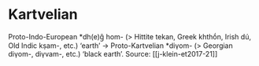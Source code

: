# Kartvelian

Proto-Indo-European *dh(e)g̑ hom- (> Hittite tekan, Greek khthṓn, Irish dú, Old Indic kṣam-, etc.) ‘earth’ → Proto-Kartvelian *diγom- (> Georgian diγom-, diγvam-, etc.) ‘black earth’. Source: [[j-klein-et2017-21]]